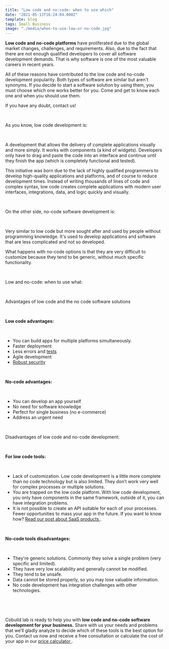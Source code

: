 ```yaml
---
title: "Low code and no-code: when to use which"
date: "2021-05-13T16:24:04.000Z"
template: blog
tags: Small Business
image: "./media/when-to-use-low-or-no-code.jpg"
---
```


**Low code and no-code platforms** have proliferated due to the global market changes, challenges, and requirements. Also, due to the fact that there are not enough qualified developers to cover all software development demands. That is why software is one of the most valuable careers in recent years. 

All of these reasons have contributed to the low code and no-code development popularity. Both types of software are similar but aren't synonyms. If you decide to start a software solution by using them, you must choose which one works better for you. Come and get to know each one and when you should use them.  

If you have any doubt, contact us!

<Br>

<title-2>As you know, low code development is:</title-2>

<Br>

A development that allows the delivery of complete applications visually and more simply. It works with components (a kind of widgets). Developers only have to drag and paste the code into an interface and continue until they finish the app (which is completely functional and tested). 

This initiative was born due to the lack of highly qualified programmers to develop high-quality applications and platforms, and of course to reduce development times. Instead of writing thousands of lines of code and complex syntax, low code creates complete applications with modern user interfaces, integrations, data, and logic quickly and visually.

<Br>

<title-2>On the other side, no-code software development is:</title-2>

<Br>

Very similar to low code but more sought after and used by people without programming knowledge. It's used to develop applications and software that are less complicated and not so developed.  

What happens with no-code options is that they are very difficult to customize because they tend to be generic, without much specific functionality. 

<Br>

<title-2>Low and no-code: when to use what:</title-2>

<Br>
 
<title-3>Advantages of low code and the no code software solutions</title-3>

<Br>

**Low code advantages:**

<Br>
 
* You can build apps for multiple platforms simultaneously. 
* Faster deployment 
* Less errors and <a target="_blank" href="https://cobuildlab.com/blog/software-testing-in-software-development/">  tests</a>
* Agile development
* <a target="_blank" href="https://cobuildlab.com/blog/cybersecurity/">  Robust security</a>

<Br>
 
**No-code advantages:** 

<Br> 

* You can develop an app yourself
* No need for software knowledge
* Perfect for single business (no e-commerce)
* Address an urgent need 

<Br>
 
<title-3>Disadvantages of low code and no-code development:</title-3>

<Br>

**For low code tools:** 

<Br>

* Lack of customization. Low code development is a little more complete than no code technology but is also limited.  They don’t work very well  for complex processes or multiple solutions. 
* You are trapped on the low code platform. With low code development, you only have components in the same framework, outside of it, you can have integration problems. 
* It is not possible to create an API suitable for each of your processes. Fewer opportunities to mass your app in the future. If you want to know how? <a target="_blank" href="https://cobuildlab.com/blog/How-can-a-B2B-Software-Company-help-your-business-to-become-a-Saas-Company/">  Read our post about SaaS products </a>.   

<Br>
 
**No-code tools disadvantages:**

<Br>

* They're generic solutions. Commonly they solve a single problem (very specific and limited). 
* They have very low scalability and generally cannot be modified.
* They tend to be unsafe.
* Data cannot be stored properly, so you may lose valuable information.
* No code development has integration challenges with other technologies. 

<Br>

<youtube-video id="I-4o2BGzaVs"></youtube-video>

<Br>
  
Cobuild lab is ready to help you with **low code and no-code software development for your business.** Share with us your needs and problems that we’ll gladly analyze to decide which of these tools is the best option for you.  Contact us now and receive a free consultation or calculate the cost of your app in our <a target="_blank" href="https://cobuildlab.com/price-calculator/"> price calculator </a>.

